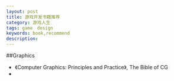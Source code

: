 ```yaml
---
layout: post
title: 游戏开发书籍推荐
category: 游戏人生
tags: game　design
keywords: book,recommend
description: 
---
```


##Graphics

* 《Computer Graphics: Principles and Practice》, The Bible of CG
*  